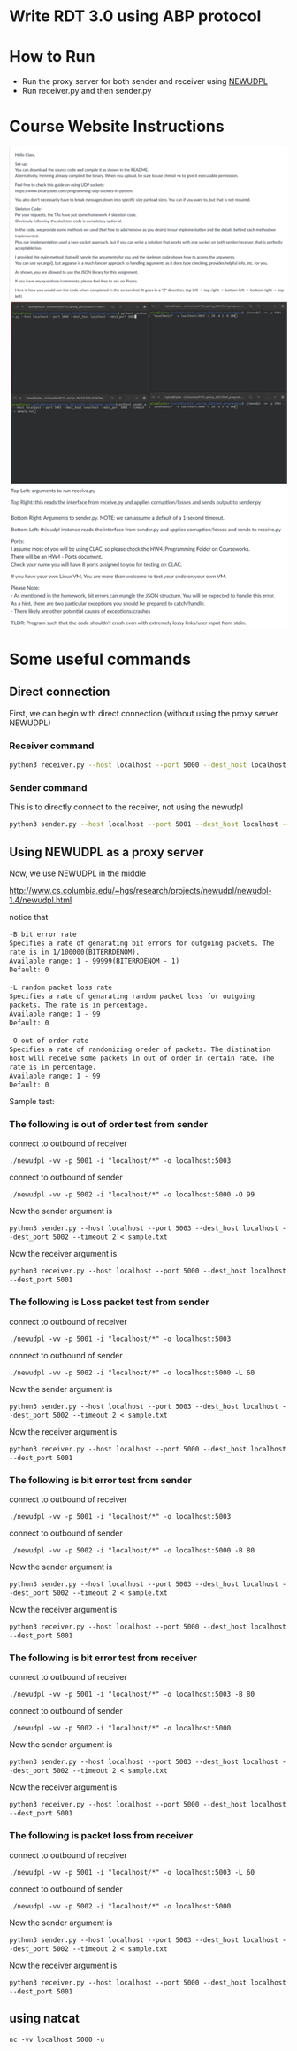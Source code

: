 # Write RDT 3.0 using ABP protocol
# How to Run
- Run the proxy server for both sender and receiver using [NEWUDPL](http://www.cs.columbia.edu/~hgs/research/projects/newudpl/newudpl-1.4/newudpl.html)
- Run receiver.py and then sender.py

# Course Website Instructions
![1](images/1.png)
![2](images/2.png)
![3](images/3.png)
# Some useful commands

## Direct connection
First, we can begin with direct connection (without using the proxy server NEWUDPL)
### Receiver command
```sh
python3 receiver.py --host localhost --port 5000 --dest_host localhost --dest_port 5001
```


### Sender command
This is to directly connect to the receiver, not using the newudpl
```sh
python3 sender.py --host localhost --port 5001 --dest_host localhost --dest_port 5000 --timeout 2 < sample.txt
```

## Using NEWUDPL as a proxy server
Now, we use NEWUDPL in the middle

http://www.cs.columbia.edu/~hgs/research/projects/newudpl/newudpl-1.4/newudpl.html

notice that
```shell script
-B bit error rate
Specifies a rate of genarating bit errors for outgoing packets. The rate is in 1/100000(BITERRDENOM).
Available range: 1 - 99999(BITERRDENOM - 1)
Default: 0

-L random packet loss rate
Specifies a rate of genarating random packet loss for outgoing packets. The rate is in percentage.
Available range: 1 - 99
Default: 0

-O out of order rate
Specifies a rate of randomizing oreder of packets. The distination host will receive some packets in out of order in certain rate. The rate is in percentage.
Available range: 1 - 99
Default: 0
```

Sample test:

### The following is out of order test from sender

connect to outbound of receiver
```shell script
./newudpl -vv -p 5001 -i "localhost/*" -o localhost:5003
```

connect to outbound of sender
```shell script
./newudpl -vv -p 5002 -i "localhost/*" -o localhost:5000 -O 99
```

Now the sender argument is
```shell script
python3 sender.py --host localhost --port 5003 --dest_host localhost --dest_port 5002 --timeout 2 < sample.txt
```

Now the receiver argument is 
```shell script
python3 receiver.py --host localhost --port 5000 --dest_host localhost --dest_port 5001
```

### The following is Loss packet test from sender
connect to outbound of receiver
```shell script
./newudpl -vv -p 5001 -i "localhost/*" -o localhost:5003
```

connect to outbound of sender
```shell script
./newudpl -vv -p 5002 -i "localhost/*" -o localhost:5000 -L 60
```

Now the sender argument is
```shell script
python3 sender.py --host localhost --port 5003 --dest_host localhost --dest_port 5002 --timeout 2 < sample.txt
```

Now the receiver argument is 
```shell script
python3 receiver.py --host localhost --port 5000 --dest_host localhost --dest_port 5001
```

### The following is bit error test from sender

connect to outbound of receiver
```shell script
./newudpl -vv -p 5001 -i "localhost/*" -o localhost:5003
```

connect to outbound of sender
```shell script
./newudpl -vv -p 5002 -i "localhost/*" -o localhost:5000 -B 80
```

Now the sender argument is
```shell script
python3 sender.py --host localhost --port 5003 --dest_host localhost --dest_port 5002 --timeout 2 < sample.txt
```

Now the receiver argument is 
```shell script
python3 receiver.py --host localhost --port 5000 --dest_host localhost --dest_port 5001
```

### The following is bit error test from receiver
connect to outbound of receiver
```shell script
./newudpl -vv -p 5001 -i "localhost/*" -o localhost:5003 -B 80
```

connect to outbound of sender
```shell script
./newudpl -vv -p 5002 -i "localhost/*" -o localhost:5000
```

Now the sender argument is
```shell script
python3 sender.py --host localhost --port 5003 --dest_host localhost --dest_port 5002 --timeout 2 < sample.txt
```

Now the receiver argument is 
```shell script
python3 receiver.py --host localhost --port 5000 --dest_host localhost --dest_port 5001
```

### The following is packet loss from receiver
connect to outbound of receiver
```shell script
./newudpl -vv -p 5001 -i "localhost/*" -o localhost:5003 -L 60
```

connect to outbound of sender
```shell script
./newudpl -vv -p 5002 -i "localhost/*" -o localhost:5000
```

Now the sender argument is
```shell script
python3 sender.py --host localhost --port 5003 --dest_host localhost --dest_port 5002 --timeout 2 < sample.txt
```

Now the receiver argument is 
```shell script
python3 receiver.py --host localhost --port 5000 --dest_host localhost --dest_port 5001
```


## using natcat
```shell script
nc -vv localhost 5000 -u
```